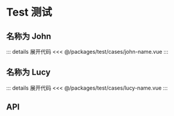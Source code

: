 <script setup>
import JohnName from './cases/john-name.vue'
import LucyName from './cases/lucy-name.vue'
import manifest from './custom-elements.json'
</script>

# Test 测试

## 名称为 John

<JohnName />

::: details 展开代码
<<< @/packages/test/cases/john-name.vue
:::

## 名称为 Lucy

<LucyName />

::: details 展开代码
<<< @/packages/test/cases/lucy-name.vue
:::

## API

<api-docs :manifest="manifest"></api-docs>
